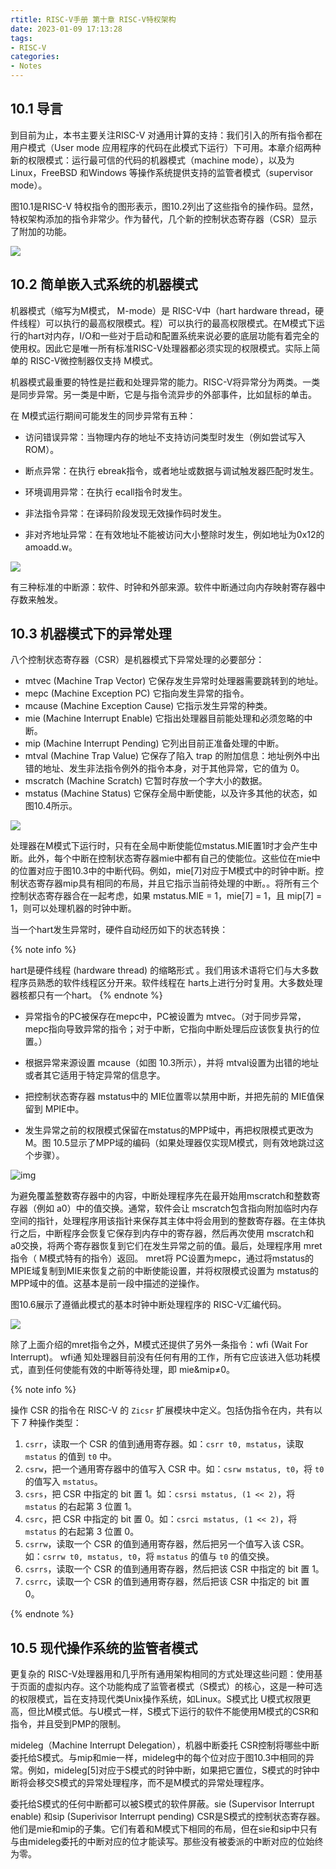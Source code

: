 ```yaml
---
rtitle: RISC-V手册 第十章 RISC-V特权架构
date: 2023-01-09 17:13:28
tags:
- RISC-V
categories:
- Notes
---
```


## 10.1 导言

到目前为止，本书主要关注RISC-V 对通用计算的支持：我们引入的所有指令都在用户模式（User mode 应用程序的代码在此模式下运行）下可用。本章介绍两种新的权限模式：运行最可信的代码的机器模式（machine mode），以及为Linux，FreeBSD 和Windows 等操作系统提供支持的监管者模式（supervisor mode）。

图10.1是RISC-V 特权指令的图形表示，图10.2列出了这些指令的操作码。显然，特权架构添加的指令非常少。作为替代，几个新的控制状态寄存器（CSR）显示了附加的功能。

![](https://xyc-1316422823.cos.ap-shanghai.myqcloud.com/RISC-V%E4%B8%AD%E6%96%87%E6%89%8B%E5%86%8C/10.1.png)

## 10.2 简单嵌入式系统的机器模式

机器模式（缩写为M模式， M-mode）是 RISC-V中（hart hardware thread，硬件线程）可以执行的最高权限模式。程）可以执行的最高权限模式。在M模式下运行的hart对内存，I/O和一些对于启动和配置系统来说必要的底层功能有着完全的使用权。因此它是唯一所有标准RISC-V处理器都必须实现的权限模式。实际上简单的 RISC-V微控制器仅支持 M模式。

机器模式最重要的特性是拦截和处理异常的能力。RISC-V将异常分为两类。一类是同步异常。另一类是中断，它是与指令流异步的外部事件，比如鼠标的单击。

在 M模式运行期间可能发生的同步异常有五种：

- 访问错误异常：当物理内存的地址不支持访问类型时发生（例如尝试写入 ROM）。


- 断点异常：在执行 ebreak指令，或者地址或数据与调试触发器匹配时发生。
- 环境调用异常：在执行 ecall指令时发生。
- 非法指令异常：在译码阶段发现无效操作码时发生。
- 非对齐地址异常：在有效地址不能被访问大小整除时发生，例如地址为0x12的amoadd.w。

![](https://xyc-1316422823.cos.ap-shanghai.myqcloud.com/RISC-V%E4%B8%AD%E6%96%87%E6%89%8B%E5%86%8C/10.3.png)

有三种标准的中断源：软件、时钟和外部来源。软件中断通过向内存映射寄存器中存数来触发。

## 10.3 机器模式下的异常处理

八个控制状态寄存器（CSR）是机器模式下异常处理的必要部分：

- mtvec (Machine Trap Vector) 它保存发生异常时处理器需要跳转到的地址。
- mepc (Machine Exception PC) 它指向发生异常的指令。
- mcause (Machine Exception Cause) 它指示发生异常的种类。
- mie (Machine Interrupt Enable) 它指出处理器目前能处理和必须忽略的中断。
- mip (Machine Interrupt Pending) 它列出目前正准备处理的中断。
- mtval (Machine Trap Value) 它保存了陷入 trap 的附加信息：地址例外中出错的地址、发生非法指令例外的指令本身，对于其他异常，它的值为 0。
- mscratch (Machine Scratch) 它暂时存放一个字大小的数据。
- mstatus (Machine Status) 它保存全局中断使能，以及许多其他的状态，如图10.4所示。

![](https://xyc-1316422823.cos.ap-shanghai.myqcloud.com/RISC-V%E4%B8%AD%E6%96%87%E6%89%8B%E5%86%8C/10.4.png)

处理器在M模式下运行时，只有在全局中断使能位mstatus.MIE置1时才会产生中断。此外，每个中断在控制状态寄存器mie中都有自己的使能位。这些位在mie中的位置对应于图10.3中的中断代码。例如，mie[7]对应于M模式中的时钟中断。控制状态寄存器mip具有相同的布局，并且它指示当前待处理的中断。。将所有三个控制状态寄存器合在一起考虑，如果 mstatus.MIE = 1，mie[7] = 1，且 mip[7] = 1，则可以处理机器的时钟中断。

当一个hart发生异常时，硬件自动经历如下的状态转换：

{% note info %}

hart是硬件线程 (hardware thread) 的缩略形式 。我们用该术语将它们与大多数程序员熟悉的软件线程区分开来。软件线程在 harts上进行分时复用。大多数处理器核都只有一个hart。
{% endnote %}

- 异常指令的PC被保存在mepc中，PC被设置为 mtvec。（对于同步异常， mepc指向导致异常的指令；对于中断，它指向中断处理后应该恢复执行的位置。）


-  根据异常来源设置 mcause（如图 10.3所示），并将 mtval设置为出错的地址或者其它适用于特定异常的信息字。
-  把控制状态寄存器 mstatus中的 MIE位置零以禁用中断，并把先前的 MIE值保留到 MPIE中。
- 发生异常之前的权限模式保留在mstatus的MPP域中，再把权限模式更改为M。图 10.5显示了MPP域的编码（如果处理器仅实现M模式，则有效地跳过这个步骤）。

![img](https://xyc-1316422823.cos.ap-shanghai.myqcloud.com/RISC-V%E4%B8%AD%E6%96%87%E6%89%8B%E5%86%8C/10.5.png)

为避免覆盖整数寄存器中的内容，中断处理程序先在最开始用mscratch和整数寄存器（例如 a0）中的值交换。通常，软件会让 mscratch包含指向附加临时内存空间的指针，处理程序用该指针来保存其主体中将会用到的整数寄存器。在主体执行之后，中断程序会恢复它保存到内存中的寄存器，然后再次使用 mscratch和 a0交换，将两个寄存器恢复到它们在发生异常之前的值。最后，处理程序用 mret指令（ M模式特有的指令）返回。 mret将 PC设置为mepc，通过将mstatus的 MPIE域复制到MIE来恢复之前的中断使能设置，并将权限模式设置为 mstatus的MPP域中的值。这基本是前一段中描述的逆操作。

图10.6展示了遵循此模式的基本时钟中断处理程序的 RISC-V汇编代码。

![](https://xyc-1316422823.cos.ap-shanghai.myqcloud.com/RISC-V%E4%B8%AD%E6%96%87%E6%89%8B%E5%86%8C/10.6.png)

除了上面介绍的mret指令之外，M模式还提供了另外一条指令：wfi (Wait For Interrupt)。 wfi通 知处理器目前没有任何有用的工作，所有它应该进入低功耗模式，直到任何使能有效的中断等待处理，即 mie&mip≠0。

{% note info %}

操作 CSR 的指令在 RISC-V 的 `Zicsr` 扩展模块中定义。包括伪指令在内，共有以下 7 种操作类型：

1. `csrr`，读取一个 CSR 的值到通用寄存器。如：`csrr t0, mstatus`，读取 `mstatus` 的值到 `t0` 中。
2. `csrw`，把一个通用寄存器中的值写入 CSR 中。如：`csrw mstatus, t0`，将 `t0` 的值写入 `mstatus`。
3. `csrs`，把 CSR 中指定的 bit 置 1。如：`csrsi mstatus, (1 << 2)`，将 `mstatus` 的右起第 3 位置 1。
4. `csrc`，把 CSR 中指定的 bit 置 0。如：`csrci mstatus, (1 << 2)`，将 `mstatus` 的右起第 3 位置 0。
5. `csrrw`，读取一个 CSR 的值到通用寄存器，然后把另一个值写入该 CSR。如：`csrrw t0, mstatus, t0`，将 `mstatus` 的值与 `t0` 的值交换。
6. `csrrs`，读取一个 CSR 的值到通用寄存器，然后把该 CSR 中指定的 bit 置 1。
7. `csrrc`，读取一个 CSR 的值到通用寄存器，然后把该 CSR 中指定的 bit 置 0。

{% endnote %}

## 10.5 现代操作系统的监管者模式

更复杂的 RISC-V处理器用和几乎所有通用架构相同的方式处理这些问题：使用基于页面的虚拟内存。这个功能构成了监管者模式（S模式）的核心，这是一种可选的权限模式，旨在支持现代类Unix操作系统，如Linux。S模式比 U模式权限更高，但比M模式低。与U模式一样，S模式下运行的软件不能使用M模式的CSR和指令，并且受到PMP的限制。

mideleg（Machine Interrupt Delegation），机器中断委托 CSR控制将哪些中断委托给S模式。与mip和mie一样，mideleg中的每个位对应于图10.3中相同的异常。例如，mideleg[5]对应于S模式的时钟中断，如果把它置位，S模式的时钟中断将会移交S模式的异常处理程序，而不是M模式的异常处理程序。

委托给S模式的任何中断都可以被S模式的软件屏蔽。sie (Supervisor Interrupt enable) 和sip (Superivisor Interrupt pending) CSR是S模式的控制状态寄存器。他们是mie和mip的子集。它们有着和M模式下相同的布局，但在sie和sip中只有与由mideleg委托的中断对应的位才能读写。那些没有被委派的中断对应的位始终为零。
